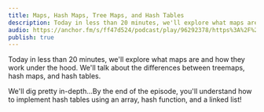 ```yaml
---
title: Maps, Hash Maps, Tree Maps, and Hash Tables
description: Today in less than 20 minutes, we'll explore what maps are and how they work under the hood. We'll talk about the differences between treemaps, hash maps, and hash tables. We'll dig pretty in-depth...By the end of the episode, you'll understand how to implement hash tables using an array, hash function, and a linked list!
audio: https://anchor.fm/s/ff47d524/podcast/play/96292378/https%3A%2F%2Fd3ctxlq1ktw2nl.cloudfront.net%2Fstaging%2F2024-11-26%2F392135412-44100-2-33d4466f4c2ed435.mp3
publish: true
---
```


Today in less than 20 minutes, we'll explore what maps are and how they work under the hood. We'll talk about the differences between treemaps, hash maps, and hash tables.

We'll dig pretty in-depth...By the end of the episode, you'll understand how to implement hash tables using an array, hash function, and a linked list!
